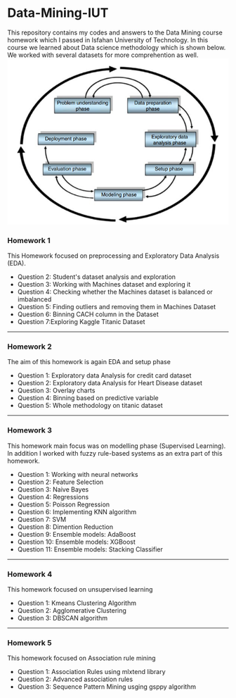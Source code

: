 # Data-Mining-IUT
This repository contains my codes and answers to the Data Mining course homework which I passed in Isfahan University of Technology. In this course we learned about Data science methodology which is shown below. We worked with several datasets for more comprehention as well.
![Image alt text](/img_1.PNG)
### Homework 1
This Homework focused on preprocessing and Exploratory Data Analysis (EDA).
- Question 2: Student's dataset analysis and exploration
- Question 3: Working with Machines dataset and exploring it
- Question 4: Checking whether the Machines dataset is balanced or imbalanced
- Question 5: Finding outliers and removing them in Machines Dataset
- Question 6: Binning CACH column in the Dataset
- Question 7:Exploring Kaggle Titanic Dataset
-----
### Homework 2
The aim of this homework is again EDA and setup phase
- Question 1: Exploratory data Analysis for credit card dataset
- Question 2: Exploratory data Analysis for Heart Disease dataset
- Question 3: Overlay charts
- Question 4: Binning based on predictive variable
- Question 5: Whole methodology on titanic dataset
-----
### Homework 3
This homework main focus was on modelling phase (Supervised Learning). In addition I worked with fuzzy rule-based systems as an extra part of this homework.
- Question 1: Working with neural networks
- Question 2: Feature Selection
- Question 3: Naive Bayes
- Question 4: Regressions
- Question 5: Poisson Regression
- Question 6: Implementing KNN algorithm
- Question 7: SVM
- Question 8: Dimention Reduction
- Question 9: Ensemble models: AdaBoost
- Question 10: Ensemble models: XGBoost
- Question 11: Ensemble models: Stacking Classifier
-----
### Homework 4
This homework focused on unsupervised learning
- Question 1: Kmeans Clustering Algorithm
- Question 2: Agglomerative Clustering
- Question 3: DBSCAN algorithm
-----
### Homework 5
This homework focused on Association rule mining
- Question 1: Association Rules using mlxtend library
- Question 2: Advanced association rules
- Question 3: Sequence Pattern Mining usging gsppy algorithm
 
